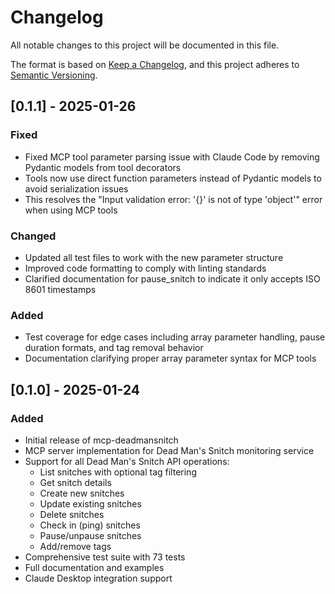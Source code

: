 # Changelog

All notable changes to this project will be documented in this file.

The format is based on [Keep a Changelog](https://keepachangelog.com/en/1.0.0/),
and this project adheres to [Semantic Versioning](https://semver.org/spec/v2.0.0.html).

## [0.1.1] - 2025-01-26

### Fixed
- Fixed MCP tool parameter parsing issue with Claude Code by removing Pydantic models from tool decorators
- Tools now use direct function parameters instead of Pydantic models to avoid serialization issues
- This resolves the "Input validation error: '{}' is not of type 'object'" error when using MCP tools

### Changed
- Updated all test files to work with the new parameter structure
- Improved code formatting to comply with linting standards
- Clarified documentation for pause_snitch to indicate it only accepts ISO 8601 timestamps

### Added
- Test coverage for edge cases including array parameter handling, pause duration formats, and tag removal behavior
- Documentation clarifying proper array parameter syntax for MCP tools

## [0.1.0] - 2025-01-24

### Added
- Initial release of mcp-deadmansnitch
- MCP server implementation for Dead Man's Snitch monitoring service
- Support for all Dead Man's Snitch API operations:
  - List snitches with optional tag filtering
  - Get snitch details
  - Create new snitches
  - Update existing snitches
  - Delete snitches
  - Check in (ping) snitches
  - Pause/unpause snitches
  - Add/remove tags
- Comprehensive test suite with 73 tests
- Full documentation and examples
- Claude Desktop integration support